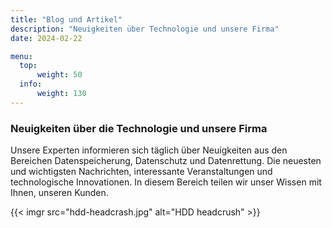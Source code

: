 ```yaml
---
title: "Blog und Artikel"
description: "Neuigkeiten über Technologie und unsere Firma"
date: 2024-02-22

menu:
  top:
      weight: 50
  info:
      weight: 130
---
```


### Neuigkeiten über die Technologie und unsere Firma

Unsere Experten informieren sich täglich über Neuigkeiten aus den Bereichen Datenspeicherung, Datenschutz und Datenrettung. Die neuesten und wichtigsten Nachrichten, interessante Veranstaltungen und technologische Innovationen. In diesem Bereich teilen wir unser Wissen mit Ihnen, unseren Kunden.

{{< imgr src="hdd-headcrash.jpg" alt="HDD headcrush" >}}
